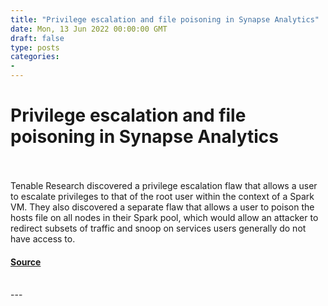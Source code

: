```yaml
---
title: "Privilege escalation and file poisoning in Synapse Analytics"
date: Mon, 13 Jun 2022 00:00:00 GMT
draft: false
type: posts
categories: 
- 
---
```

# Privilege escalation and file poisoning in Synapse Analytics

<br/>

<br/>
Tenable Research discovered a privilege escalation flaw that allows a user to escalate privileges to that of the root user within the context of a Spark VM. They also discovered a separate flaw that allows a user to poison the hosts file on all nodes in their Spark pool, which would allow an attacker to redirect subsets of traffic and snoop on services users generally do not have access to.

#### [Source](https://www.cloudvulndb.org/synapse-pwnalytics)

<br/>
---
